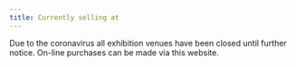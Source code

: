 ```yaml
---
title: Currently selling at
---
```


Due to the coronavirus all exhibition venues have been closed
until further notice. On-line purchases can be made via this website.


